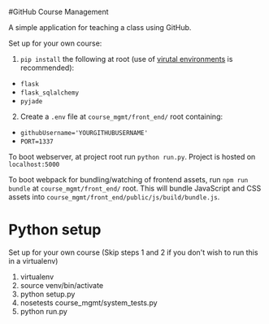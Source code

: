 #GitHub Course Management

A simple application for teaching a class using GitHub.

Set up for your own course:

1. `pip install` the following at root (use of [virutal environments](http://docs.python-guide.org/en/latest/dev/virtualenvs/) is recommended):
  - `flask`
  - `flask_sqlalchemy`
  - `pyjade`
2. Create a `.env` file at `course_mgmt/front_end/` root containing:
  - `githubUsername='YOURGITHUBUSERNAME'`
  - `PORT=1337`

To boot webserver, at project root run `python run.py`. Project is hosted on `localhost:5000`

To boot webpack for bundling/watching of frontend assets, run `npm run bundle` at `course_mgmt/front_end/` root. This will bundle JavaScript and CSS assets into `course_mgmt/front_end/public/js/build/bundle.js`.

# Python setup
Set up for your own course (Skip steps 1 and 2 if you don't wish to run this in a virtualenv)

1. virtualenv
2. source venv/bin/activate
3. python setup.py
4. nosetests course_mgmt/system_tests.py
5. python run.py
